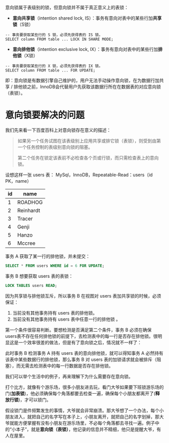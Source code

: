 意向锁属于表级别的锁，但意向锁并不属于真正意义上的表锁：

- **意向共享锁**（intention shared lock, IS）：事务有意向对表中的某些行加**共享锁**（S锁）
```text
-- 事务要获取某些行的 S 锁，必须先获得表的 IS 锁。
SELECT column FROM table ... LOCK IN SHARE MODE; 
```
- **意向排他锁**（intention exclusive lock, IX）：事务有意向对表中的某些行加**排他锁**（X锁）
```text
-- 事务要获取某些行的 X 锁，必须先获得表的 IX 锁。
SELECT column FROM table ... FOR UPDATE; 
```

即：意向锁是有数据引擎自己维护的，用户无法手动操作意向锁，在为数据行加共享 / 排他锁之前，InnoDB会代替用户先获取该数据行所在在数据表的对应意向锁（表锁）。
# 意向锁要解决的问题

我们先来看一下百度百科上对意向锁存在意义的描述：

> 如果另一个任务试图在该表级别上应用共享或排它锁（表锁），则受到由第一个任务控制的表级别意向锁的阻塞。
> 
> 第二个任务在锁定该表前不必检查各个页或行锁，而只需检查表上的意向锁。

设想这样一张 users 表： MySql，InnoDB，Repeatable-Read：users（id PK，name）

| id | name |
| ---- | ---- |
| 1 | ROADHOG |
| 2 | Reinhardt |
| 3 | Tracer |
| 4 | Genji |
| 5 | Hanzo |
| 6 | Mccree |

事务 A 获取了某一行的排他锁，并未提交：

```sql
SELECT * FROM users WHERE id = 6 FOR UPDATE;
```

事务 B 想要获取 users 表的表锁：

```sql
LOCK TABLES users READ;
```

因为共享锁与排他锁互斥，所以事务 B 在视图对 users 表加共享锁的时候，必须保证：

1. 当前没有其他事务持有 users 表的排他锁。
2. 当前没有其他事务持有 users 表中任意一行的排他锁 。

第一个条件很容易判断。要想检测是否满足第二个条件，事务 B 必须在确保 users表不存在任何排他锁的前提下，去检测表中的每一行是否存在排他锁。很明显这是一个效率很差的做法，但是有了意向锁之后，情况就不一样了：

此时事务 B 检测事务 A 持有 users 表的意向排他锁，就可以得知事务 A 必然持有该表中某些数据行的排他锁，那么事务 B 对 users 表的加锁请求就会被排斥（阻塞），而无需去检测表中的每一行数据是否存在排他锁。



我们可以举个生活中的例子，再来理解下为什么需要存在意向锁。

打个比方，就像有个游乐场，很多小朋友进去玩，看门大爷如果要下班锁游乐场的门(**加表锁**)，他必须确保每个角落都要去检查一遍，确保每个小朋友都离开了(**释放行锁**)，才可以锁门。

假设锁门是件频繁发生的事情，大爷就会非常崩溃。那大爷想了一个办法，每个小朋友进入，就把自己的名字写在本子上，小朋友离开，就把自己的名字划掉，那大爷就能方便掌握有没有小朋友在游乐场里，不必每个角落都去寻找一遍。例子中的“小本子”，就是**意向锁（表锁）**，他记录的信息并不精细，他只是提醒大爷，有人在屋里。
